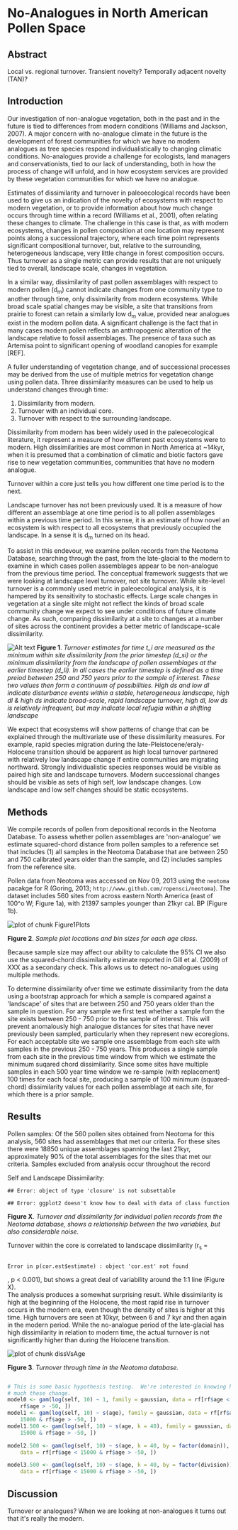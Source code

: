 No-Analogues in North American Pollen Space
========================================================

Abstract
------------------------
Local vs. regional turnover.  Transient novelty? Temporally adjacent novelty (TAN)?

Introduction
------------------------
Our investigation of non-analogue vegetation, both in the past and in the future is tied to differences from modern conditions (Williams and Jackson, 2007).  A major concern with no-analogue climate in the future is the development of forest communities for which we have no modern analogues as tree species respond individualistically to changing climatic conditions. No-analogues provide a challenge for ecologists, land managers and conservationists, tied to our lack of understanding, both in how the process of change will unfold, and in how ecosystem services are provided by these vegetation communities for which we have no analogue.

Estimates of dissimilarity and turnover in paleoecological records have been used to give us an indication of the novelty of ecosystems with respect to modern vegetation, or to provide information about how much change occurs through time within a record (Williams et al., 2001), often relating these changes to climate.  The challenge in this case is that, as with modern ecosystems, changes in pollen composition at one location may represent points along a successional trajectory, where each time point represents significant compositional turnover, but, relative to the surrounding, heterogeneous landscape, very little change in forest composition occurs.  Thus turnover as a single metric can provide results that are not uniquely tied to overall, landscape scale, changes in vegetation.

In a similar way, dissimilarity of past pollen assemblages with respect to modern pollen (d<sub>m</sub>) cannot indicate changes from one community type to another through time, only dissimilarity from modern ecosystems.  While broad scale spatial changes may be visible, a site that transitions from prairie to forest can retain a similarly low d<sub>m</sub> value, provided near analogues exist in the modern pollen data.  A significant challenge is the fact that in many cases modern pollen reflects an anthropogenic alteration of the landscape relative to fossil assemblages.  The presence of taxa such as Artemisa point to significant opening of woodland canopies for example [REF].

A fuller understanding of vegetation change, and of successional processes may be derived from the use of multiple metrics for vegetation change using pollen data. Three dissimilarity measures can be used to help us understand changes through time:
1.  Dissimilarity from modern.
2.  Turnover with an individual core.
3.  Turnover with respect to the surrounding landscape.

Dissimilarity from modern has been widely used in the paleoecological literature, it represent a measure of how different past ecosystems were to modern.  High dissimilarities are most common in North America at ~14kyr, when it is presumed that a combination of climatic and biotic factors gave rise to new vegetation communities, communities that have no modern analogue.

Turnover within a core just tells you how different one time period is to the next.

Landscape turnover has not been previously used.  It is a measure of how different an assemblage at one time period is to all pollen assemblages within a previous time period.  In this sense, it is an estimate of how novel an ecosystem is with respect to all ecosystems that previously occupied the landscape.  In a sense it is d<sub>m</sub> turned on its head.

To assist in this endevour, we examine pollen records from the Neotoma Database, searching through the past, from the late-glacial to the modern to examine in which cases pollen assemblages appear to be non-analogue from the previous time period.  The conceptual framework suggests that we were looking at landscape level turnover, not site turnover.  While site-level turnover is a commonly used metric in paleoecological analysis, it is hampered by its sensitivity to stochastic effects.  Large scale changes in vegetation at a single site might not reflect the kinds of broad scale community change we expect to see under conditions of future climate change.  As such, comparing dissimilarity at a site to changes at a number of sites across the continent provides a better metric of landscape-scale dissimilarity.

![Alt text](/HandMadeFigures/ConceptualPlot.png)
**Figure 1**. *Turnover estimates for time t_i are measured as the minimum within site dissimilarity from the prior timestep (d_si) or the minimum dissimilarity from the landscape of pollen assemblages at the earlier timestep (d_li).  In all cases the earlier timestep is defined as a time preiod between 250 and 750 years prior to the sample of interest.  These two values then form a continuum of possibilities.  High ds and low dl indicate disturbance events within a stable, heterogeneous landscape, high dl & high ds indicate broad-scale, rapid landscape turnover, high dl, low ds is relatively infrequent, but may indicate local refugia within a shifting landscape*

We expect that ecosystems will show patterns of change that can be explained through the multivariate use of these dissimilarity measures.  For example, rapid species migration during the late-Pleistocene/eraly-Holocene transition should be apparent as high local turnover partnered with relatively low landscape change if entire communities are migrating northward.  Strongly individualistic species responses would be visible as paired high site and landscape turnovers.  Modern successional changes should be visible as sets of high self, low landscape changes.  Low landscape and low self changes should be static ecosystems.

Methods
------------------------
We compile records of pollen from depositional records in the Neotoma Database.  To assess whether pollen assemblages are 'non-analogue' we estimate squared-chord distance from pollen samples to a reference set that includes (1) all samples in the Neotoma Database that are between 250 and 750 calibrated years older than the sample, and (2) includes samples from the reference site.




Pollen data from Neotoma was accessed on Nov 09, 2013 using the `neotoma` pacakge for R (Goring, 2013; `http://www.github.com/ropensci/neotoma`).  The dataset includes 560 sites from across eastern North America (east of 100^o W; Figure 1a), with 21397 samples younger than 21kyr cal. BP (Figure 1b).

![plot of chunk Figure1Plots](figure/Figure1Plots.png) 

**Figure 2**. *Sample plot locations and bin sizes for each age class*.

Because sample size may affect our ability to calculate the 95% CI we also use the squared-chord dissimilarity estimate reported in Gill et al. (2009) of XXX as a secondary check.  This allows us to detect no-analogues using multiple methods.

To determine dissimilarity ofver time we estimate dissimilarity from the data using a bootstrap approach for which a sample is compared against a 'landscape' of sites that are between 250 and 750 years older than the sample in question.  For any sample we first test whether a sample fom the site exists between 250 - 750 prior to the sample of interest.  This will prevent anomalously high analogue distances for sites that have never previously been sampled, particularly when they represent new ecoregions.  For each acceptable site we sample one assemblage from each site with samples in the previous 250 - 750 years.  This produces a single sample from each site in the previous time window from which we estimate the minimum suqared chord dissimilarity.  Since some sites have multiple samples in each 500 year time window we re-sample (with replacement) 100 times for each focal site, producing a sample of 100 minimum (squared-chord) dissimilarity values for each pollen assemblage at each site, for which there is a prior sample.





Results
-------------------------
Pollen samples:
Of the 560 pollen sites obtained from Neotoma for this analysis, 560 sites had assemblages that met our criteria.  For these sites there were 18850 unique assemblages spanning the last 21kyr, approximately 90% of the total assemblages for the sites that met our criteria.  Samples excluded from analysis occur throughout the record

Self and Landscape Dissimilarity:

```
## Error: object of type 'closure' is not subsettable
```

```
## Error: ggplot2 doesn't know how to deal with data of class function
```

**Figure X**. *Turnover and dissimilarity for individual pollen records from the Neotoma database, shows a relationship between the two variables, but also considerable noise.*

Turnover within the core is correlated to landscape dissimilarity (r<sub>s</sub> = 

```

Error in p(cor.est$estimate) : object 'cor.est' not found

```

, p < 0.001), but shows a great deal of variability around the 1:1 line (Figure X).  
The analysis produces a somewhat surprising result.  While dissimilarity is high at the beginning of the Holocene, the most rapid rise in turnover occurs in the modern era, even though the density of sites is higher at this time.  High turnovers are seen at 10kyr, between 6 and 7 kyr and then again in the modern period.  While the no-analogue period of the late-glacial has high dissimilarity in relation to modern time, the actual turnover is not significantly higher than during the Holocene transition.


![plot of chunk dissVsAge](figure/dissVsAge.png) 

**Figure 3**. *Turnover through time in the Neotoma database.*


```r

# This is some basic hypothesis testing.  We're interested in knowing how
# much these change.
model0 <- gam(log(self, 10) ~ 1, family = gaussian, data = rf[rf$age < 15000 & 
    rf$age > -50, ])
model1 <- gam(log(self, 10) ~ s(age), family = gaussian, data = rf[rf$age < 
    15000 & rf$age > -50, ])
model1.500 <- gam(log(self, 10) ~ s(age, k = 40), family = gaussian, data = rf[rf$age < 
    15000 & rf$age > -50, ])

model2.500 <- gam(log(self, 10) ~ s(age, k = 40, by = factor(domain)), family = gaussian, 
    data = rf[rf$age < 15000 & rf$age > -50, ])

model3.500 <- gam(log(self, 10) ~ s(age, k = 40, by = factor(division)), family = gaussian, 
    data = rf[rf$age < 15000 & rf$age > -50, ])
```


Discussion
---------------------------
Turnover or analogues?  When we are looking at non-analogues it turns out that it's really the modern.
